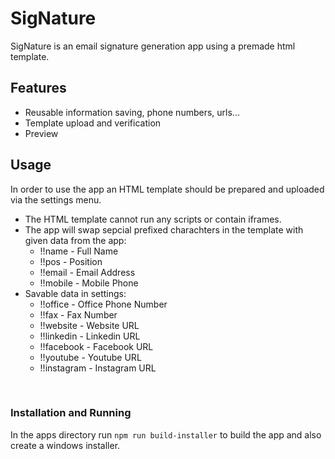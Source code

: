 # SigNature

SigNature is an email signature generation app using a premade html template.

## Features

- Reusable information saving, phone numbers, urls...
- Template upload and verification
- Preview

## Usage

In order to use the app an HTML template should be prepared and uploaded via the settings menu.
- The HTML template cannot run any scripts or contain iframes.
- The app will swap sepcial prefixed charachters in the template with given data from the app:
  - !!name - Full Name
  - !!pos - Position
  - !!email - Email Address
  - !!mobile - Mobile Phone
- Savable data in settings:
  - !!office - Office Phone Number
  - !!fax - Fax Number
  - !!website - Website URL
  - !!linkedin - Linkedin URL
  - !!facebook - Facebook URL
  - !!youtube - Youtube URL
  - !!instagram - Instagram URL
<br>

### Installation and Running

In the apps directory run `npm run build-installer` to build the app and also create a windows installer.
